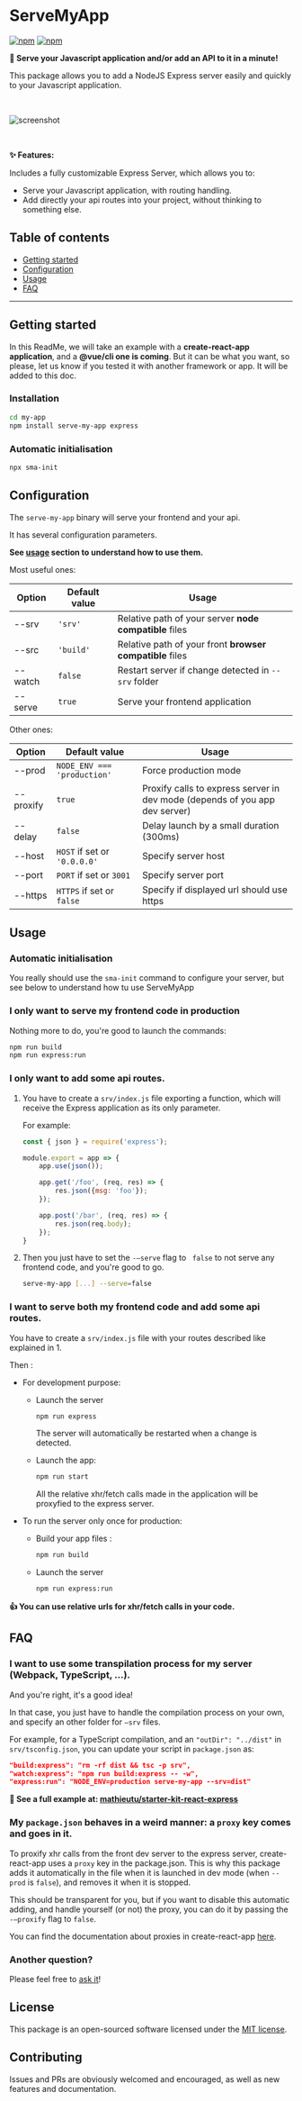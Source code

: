 # ServeMyApp

[![npm](https://img.shields.io/npm/v/serve-my-app.svg)](https://www.npmjs.com/package/serve-my-app)
[![npm](https://img.shields.io/npm/dt/serve-my-app.svg)](https://www.npmjs.com/package/serve-my-app) 


**🚀  Serve your Javascript application and/or add an API to it in a minute!**

This package allows you to add a NodeJS Express server easily and quickly to your Javascript application.

<br>

![screenshot](./screenshot.png)

<br>

**✨ Features:**

Includes a fully customizable Express Server, which allows you to:
  
 - Serve your Javascript application, with routing handling.
 - Add directly your api routes into your project, without thinking to something else.

## Table of contents

- [Getting started](#Getting-started)
- [Configuration](#Configuration)
- [Usage](#Usage)
- [FAQ](#FAQ)

------

## Getting started

In this ReadMe, we will take an example with a **create-react-app application**, and a **@vue/cli one is coming**. 
But it can be what you want, so please, let us know if you tested it with another framework or app. It will be added to this doc.

### Installation
```bash
cd my-app
npm install serve-my-app express
```

### Automatic initialisation
```bash
npx sma-init
```

## Configuration

The `serve-my-app` binary will serve your frontend and your api.

It has several configuration parameters. 

**See [usage](#usage) section to understand how to use them.**


Most useful ones:

| Option  | Default value | Usage                                                    |
| ------- | ------------- | -------------------------------------------------------- |
| --srv   | `'srv'`       | Relative path of your server **node compatible** files   |
| --src   | `'build'`     | Relative path of your front **browser compatible** files |
| --watch | `false`       | Restart server if change detected in `--srv` folder      |
| --serve | `true`        | Serve your frontend application                          |


Other ones:

| Option    | Default value                | Usage                                       |
| --------- | ---------------------------- | ------------------------------------------- |
| --prod    | `NODE_ENV === 'production'`  | Force production mode                       |
| --proxify | `true`                       | Proxify calls to express server in dev mode (depends of you app dev server) |
| --delay   | `false`                      | Delay launch by a small duration (300ms)    |
| --host    | `HOST` if set or `'0.0.0.0'` | Specify server host                         |
| --port    | `PORT` if set or `3001`      | Specify server port                         |
| --https   | `HTTPS` if set or `false`    | Specify if displayed url should use https   |


## Usage

### Automatic initialisation

You really should use the `sma-init` command to configure your server, but see below to understand how tu use ServeMyApp

### I only want to serve my frontend code in production

Nothing more to do, you're good to launch the commands:

```bash
npm run build
npm run express:run
```

### I only want to add some api routes.

1. You have to create a `srv/index.js` file exporting a function, which will receive the Express application as its only parameter. 

   For example:

   ```javascript
   const { json } = require('express');
   
   module.export = app => {
       app.use(json());
   
       app.get('/foo', (req, res) => {
           res.json({msg: 'foo'});
       });
   
       app.post('/bar', (req, res) => {
           res.json(req.body);
       });
   }
   ```

2. Then you just have to set the `-—serve` flag to ` false` to not serve any frontend code, and you're good to go.

   ```bash
   serve-my-app [...] --serve=false
   ```

### I want to serve both my frontend code and add some api routes.

You have to create a `srv/index.js` file with your routes described like explained in 1.

Then :

- For development purpose:

  - Launch the server

    ```bash
    npm run express
    ```

    The server will automatically be restarted when a change is detected.

  - Launch the app:

    ```bash
    npm run start
    ```

    All the relative xhr/fetch calls made in the application will be proxyfied to the express server.

- To run the server only once for production:

  - Build your app files :

    ```bash
    npm run build
    ```

  - Launch the server

    ```bash
    npm run express:run
    ```

**👍 You can use relative urls for xhr/fetch calls in your code.**


## FAQ

### I want to use some transpilation process for my server (Webpack, TypeScript, ...).

And you're right, it's a good idea!

In that case, you just have to handle the compilation process on your own, and specify an other folder for `—srv` files. 

For example, for a TypeScript compilation, and an `"outDir": "../dist"` in `srv/tsconfig.json`, you can update your script in `package.json` as: 

```json
"build:express": "rm -rf dist && tsc -p srv",
"watch:express": "npm run build:express -- -w",
"express:run": "NODE_ENV=production serve-my-app --srv=dist"
```

**🔗 See a full example at: [mathieutu/starter-kit-react-express](https://github.com/mathieutu/starter-kit-react-express)**

### My `package.json` behaves in a weird manner: a `proxy` key comes and goes in it.

To proxify xhr calls from the front dev server to the express server, create-react-app uses a `proxy` key in the package.json. This is why this package adds it automatically in the file when it is launched in dev mode (when `--prod` is `false`), and removes it when it is stopped. 

This should be transparent for you, but if you want to disable this automatic adding, and handle yourself (or not) the proxy, you can do it by passing the `-—proxify` flag to `false`. 

You can find the documentation about proxies in create-react-app [here](https://facebook.github.io/create-react-app/docs/proxying-api-requests-in-development#docsNav).

### Another question?

Please feel free to [ask it](https://github.com/mathieutu/serve-my-app/issues/new)!


## License

This package is an open-sourced software licensed under the [MIT license](http://opensource.org/licenses/MIT).


## Contributing

Issues and PRs are obviously welcomed and encouraged, as well as new features and documentation.
